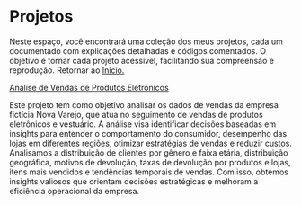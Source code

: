 # Projetos
Neste espaço, você encontrará uma coleção dos meus projetos, cada um documentado com explicações detalhadas e códigos comentados. O objetivo é tornar cada projeto acessível, facilitando sua compreensão e reprodução. Retornar ao [Início.](https://github.com/DuduTrindade/Portifolio?tab=readme-ov-file#-projetos)


[Análise de Vendas de Produtos Eletrônicos](https://github.com/DuduTrindade/Portifolio/tree/main/Projetos/Projeto%2001%20-%20An%C3%A1lise%20de%20Vendas)

Este projeto tem como objetivo analisar os dados de vendas da empresa fictícia Nova Varejo, que atua no seguimento de vendas de produtos eletrônicos e vestuário. A análise visa identificar decisões baseadas em insights para entender o comportamento do consumidor, desempenho das lojas em diferentes regiões, otimizar estratégias de vendas e reduzir custos. Analisamos a distribuição de clientes por gênero e faixa etária, distribuição geográfica, motivos de devolução, taxas de devolução por produtos e lojas, itens mais vendidos e tendências temporais de vendas. Com isso, obtemos insights valiosos que orientam decisões estratégicas e melhoram a eficiência operacional da empresa.






















